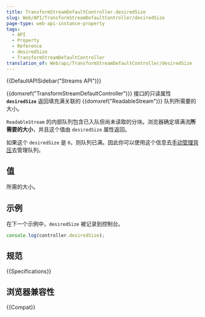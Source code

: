 ```yaml
---
title: TransformStreamDefaultController.desiredSize
slug: Web/API/TransformStreamDefaultController/desiredSize
page-type: web-api-instance-property
tags:
  - API
  - Property
  - Reference
  - desiredSize
  - TransformStreamDefaultController
translation_of: Web/api/TransformStreamDefaultController/desiredSize
---
```

{{DefaultAPISidebar("Streams API")}}

{{domxref("TransformStreamDefaultController")}} 接口的只读属性 **`desiredSize`** 返回填充满关联的 {{domxref("ReadableStream")}} 队列所需要的大小。

`ReadableStream` 的内部队列包含已入队但尚未读取的分块。浏览器确定填满流**所需要的大小**，并且这个值由 `desiredSize` 属性返回。

如果这个 `desiredSize` 是 `0`，则队列已满。因此你可以使用这个信息去[手动管理背压](/zh-CN/docs/Web/API/Streams_API/Concepts#backpressure)去管理队列。

## 值

所需的大小。

## 示例

在下一个示例中，`desiredSize` 被记录到控制台。

```js
console.log(controller.desiredSize);
```

## 规范

{{Specifications}}

## 浏览器兼容性

{{Compat}}
